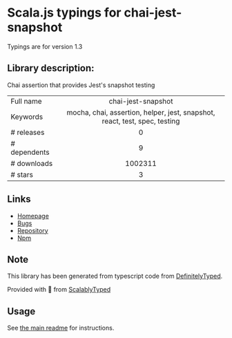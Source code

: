
# Scala.js typings for chai-jest-snapshot

Typings are for version 1.3

## Library description:
Chai assertion that provides Jest's snapshot testing

|                    |                 |
| ------------------ | :-------------: |
| Full name          | chai-jest-snapshot |
| Keywords           | mocha, chai, assertion, helper, jest, snapshot, react, test, spec, testing |
| # releases         | 0 |
| # dependents       | 9 |
| # downloads        | 1002311 |
| # stars            | 3 |

## Links
- [Homepage](https://github.com/suchipi/chai-jest-snapshot#readme)
- [Bugs](https://github.com/suchipi/chai-jest-snapshot/issues)
- [Repository](https://github.com/suchipi/chai-jest-snapshot)
- [Npm](https://www.npmjs.com/package/chai-jest-snapshot)
    


## Note
This library has been generated from typescript code from [DefinitelyTyped](https://definitelytyped.org).

Provided with :purple_heart: from [ScalablyTyped](https://github.com/oyvindberg/ScalablyTyped)

## Usage
See [the main readme](../../readme.md) for instructions.


